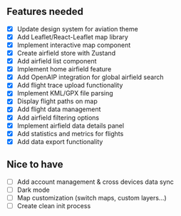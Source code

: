 ## Features needed
- [x] Update design system for aviation theme
- [x] Add Leaflet/React-Leaflet map library
- [x] Implement interactive map component
- [x] Create airfield store with Zustand
- [x] Add airfield list component
- [x] Implement home airfield feature
- [x] Add OpenAIP integration for global airfield search
- [x] Add flight trace upload functionality
- [x] Implement KML/GPX file parsing
- [x] Display flight paths on map
- [x] Add flight data management
- [x] Add airfield filtering options
- [x] Implement airfield data details panel
- [x] Add statistics and metrics for flights
- [x] Add data export functionality

## Nice to have
- [ ] Add account management & cross devices data sync
- [ ] Dark mode
- [ ] Map customization (switch maps, custom layers...)
- [ ] Create clean init process